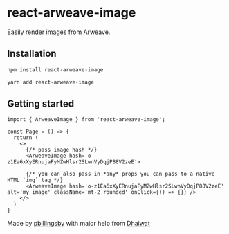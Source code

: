 # react-arweave-image

Easily render images from Arweave.

## Installation

```bash
npm install react-arweave-image

yarn add react-arweave-image
```

## Getting started

```tsx
import { ArweaveImage } from 'react-arweave-image';

const Page = () => {
  return (
    <>
      {/* pass image hash */}
      <ArweaveImage hash='o-z1Ea6xXyERnujaFyMZwHlsr2SLwnVyDqjP88V2zeE'>
      
      {/* you can also pass in *any* props you can pass to a native HTML `img` tag */}
      <ArweaveImage hash='o-z1Ea6xXyERnujaFyMZwHlsr2SLwnVyDqjP88V2zeE' alt='my image' className='mt-2 rounded' onClick={() => {}} />
    </>
  )
}
```

Made by [pbillingsby](https://twitter.com/pbillingsby_eth) with major help from [Dhaiwat](https://twitter.com/dhaiwat10)